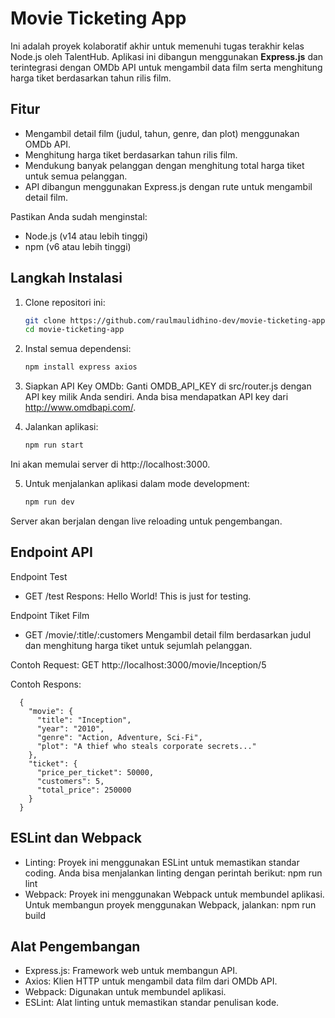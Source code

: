 # Movie Ticketing App
Ini adalah proyek kolaboratif akhir untuk memenuhi tugas terakhir kelas Node.js oleh TalentHub. Aplikasi ini dibangun menggunakan **Express.js** dan terintegrasi dengan OMDb API untuk mengambil data film serta menghitung harga tiket berdasarkan tahun rilis film.

## Fitur
- Mengambil detail film (judul, tahun, genre, dan plot) menggunakan OMDb API.
- Menghitung harga tiket berdasarkan tahun rilis film.
- Mendukung banyak pelanggan dengan menghitung total harga tiket untuk semua pelanggan.
- API dibangun menggunakan Express.js dengan rute untuk mengambil detail film.

Pastikan Anda sudah menginstal:
- Node.js (v14 atau lebih tinggi)
- npm (v6 atau lebih tinggi)

## Langkah Instalasi

1. Clone repositori ini:

   ```bash
   git clone https://github.com/raulmaulidhino-dev/movie-ticketing-app.git
   cd movie-ticketing-app

2. Instal semua dependensi:
   ```bash
   npm install express axios

3. Siapkan API Key OMDb:
Ganti OMDB_API_KEY di src/router.js dengan API key milik Anda sendiri. 
Anda bisa mendapatkan API key dari http://www.omdbapi.com/.

4. Jalankan aplikasi:
   ```bash
   npm run start

Ini akan memulai server di http://localhost:3000.

5. Untuk menjalankan aplikasi dalam mode development:
   ```bash
   npm run dev
Server akan berjalan dengan live reloading untuk pengembangan.

## Endpoint API

Endpoint Test
- GET /test
Respons: Hello World! This is just for testing.

Endpoint Tiket Film
- GET /movie/:title/:customers
Mengambil detail film berdasarkan judul dan menghitung harga tiket untuk sejumlah pelanggan.

Contoh Request:
GET http://localhost:3000/movie/Inception/5

Contoh Respons:

      {
        "movie": {
          "title": "Inception",
          "year": "2010",
          "genre": "Action, Adventure, Sci-Fi",
          "plot": "A thief who steals corporate secrets..."
        },
        "ticket": {
          "price_per_ticket": 50000,
          "customers": 5,
          "total_price": 250000
        }
      }

## ESLint dan Webpack
- Linting: Proyek ini menggunakan ESLint untuk memastikan standar coding. Anda bisa menjalankan linting dengan perintah berikut:
npm run lint
- Webpack: Proyek ini menggunakan Webpack untuk membundel aplikasi. Untuk membangun proyek menggunakan Webpack, jalankan:
npm run build

## Alat Pengembangan
- Express.js: Framework web untuk membangun API.
- Axios: Klien HTTP untuk mengambil data film dari OMDb API.
- Webpack: Digunakan untuk membundel aplikasi.
- ESLint: Alat linting untuk memastikan standar penulisan kode.
